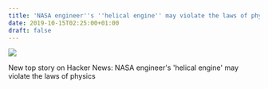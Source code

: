 ```yaml
---
title: 'NASA engineer''s ''helical engine'' may violate the laws of physics'
date: 2019-10-15T02:25:00+01:00
draft: false
---
```


![](https://ifttt.com/images/no_image_card.png)  

New top story on Hacker News: NASA engineer's 'helical engine' may violate the laws of physics
